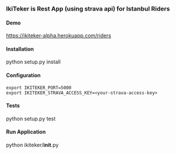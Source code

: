 ### IkiTeker is Rest App (using strava api) for Istanbul Riders

#### Demo

https://ikiteker-alpha.herokuapp.com/riders

#### Installation

python setup.py install

#### Configuration

```
export IKITEKER_PORT=5000
export IKITEKER_STRAVA_ACCESS_KEY=<your-strava-access-key>
```

#### Tests

python setup.py test 


#### Run Application

python ikiteker/__init__.py
